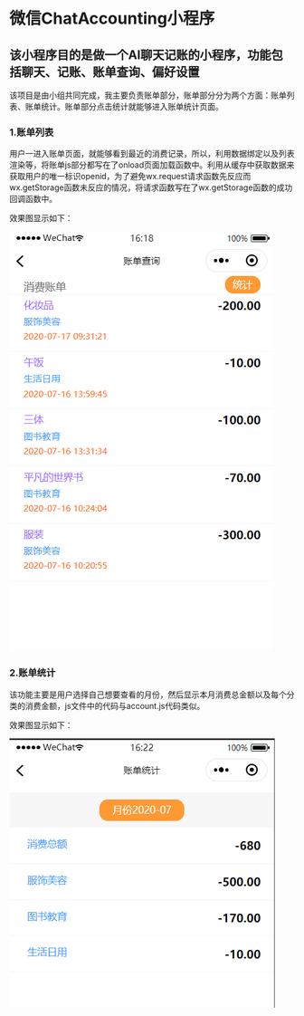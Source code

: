 # 微信ChatAccounting小程序

## 该小程序目的是做一个AI聊天记账的小程序，功能包括聊天、记账、账单查询、偏好设置

该项目是由小组共同完成，我主要负责账单部分，账单部分分为两个方面：账单列表、账单统计。账单部分点击统计就能够进入账单统计页面。

### 1.账单列表

用户一进入账单页面，就能够看到最近的消费记录，所以，利用数据绑定以及列表渲染等，将账单js部分都写在了onload页面加载函数中。利用从缓存中获取数据来获取用户的唯一标识openid，为了避免wx.request请求函数先反应而wx.getStorage函数未反应的情况，将请求函数写在了wx.getStorage函数的成功回调函数中。

效果图显示如下：

![](images/account.png)

### 2.账单统计

该功能主要是用户选择自己想要查看的月份，然后显示本月消费总金额以及每个分类的消费金额，js文件中的代码与account.js代码类似。

效果图显示如下：

![](images/count.png)